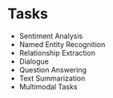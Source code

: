 # Tasks
 - Sentiment Analysis
 - Named Entity Recognition
 - Relationship Extraction
 - Dialogue
 - Question Answering
 - Text Summarization
 - Multimodal Tasks